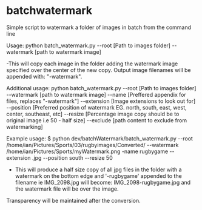 # batchwatermark
Simple script to watermark a folder of images in batch from the command line

Usage: python batch_watermark.py --root [Path to images folder] --watermark [path to watermark image] 

-This will copy each image in the folder adding the watermark image specified over the center of the new copy.  Output image filenames will be appended with: "-watermark".

Additional usage: python batch_watermark.py --root [Path to images folder] --watermark [path to watermark image] --name [Preffered appendix for files, replaces "-watermark"]
							--extension [Image extensions to look out for]  --position [Preferred position of watermark EG. north, south, east, west, center, southeast, etc]
							--resize [Percentage image copy should be to original image i.e 50 - half size]  --exclude [path content to exclude from watermarking]

Example usage:
$ python dev/batchWatermark/batch_watermark.py --root /home/ian/Pictures/Sports/03/rugbyimages/Converted/ --watermark /home/ian/Pictures/Sports/myWatermark.png -name rugbygame --extension .jpg --position south --resize 50

- This will produce a half size copy of all jpg files in the folder with a watermark on the bottom edge and '-rugbygame' appended to the filename ie IMG_2098.jpg  will become: IMG_2098-rugbygame.jpg and the watermark file will be over the image.

Transparency will be maintained after the conversion.